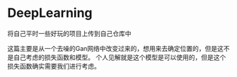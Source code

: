 # DeepLearning
将自己平时一些好玩的项目上传到自己仓库中

这篇主要是从一个去噪的Gan网络中改变过来的，想用来去确定位置的，但是这不是自己考虑的损失函数和模型。
个人见解就是这个模型是可以使用的，但是这个损失函数确实需要我们进行考虑。
